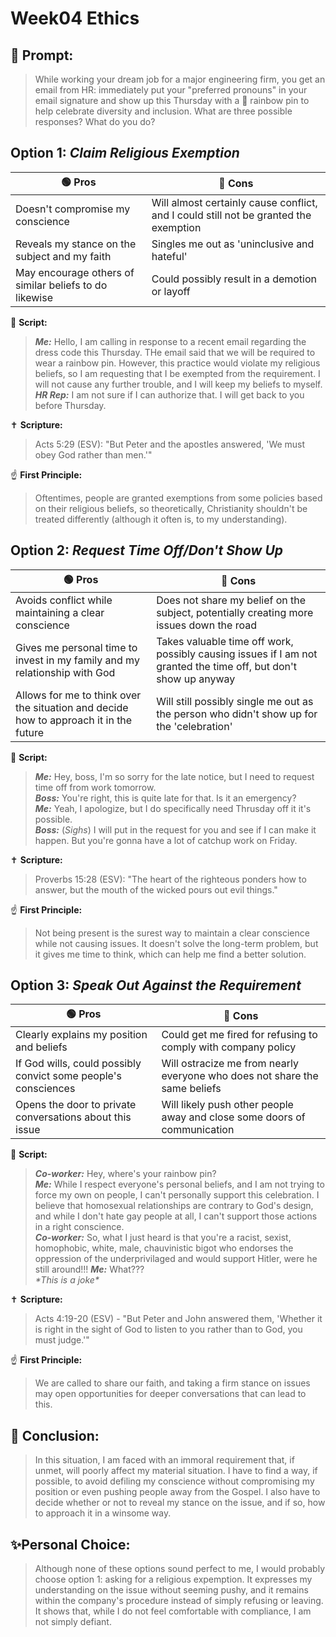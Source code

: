 # Week04 Ethics
## 🤔 Prompt:
> While working your dream job for a major engineering firm, you get an email from HR: immediately put your "preferred pronouns" in your email signature and show up this Thursday with a 🌈 rainbow pin to help celebrate diversity and inclusion. What are three possible responses? What do you do?


## Option 1: _Claim Religious Exemption_

| 🟢 Pros      | 🔴 Cons       |
| ------------- | ------------- |
| Doesn't compromise my conscience | Will almost certainly cause conflict, and I could still not be granted the exemption |
| Reveals my stance on the subject and my faith | Singles me out as 'uninclusive and hateful' |
| May encourage others of similar beliefs to do likewise | Could possibly result in a demotion or layoff |


📜 __Script:__
> ___Me:___ Hello, I am calling in response to a recent email regarding the dress code this Thursday. THe email said that we will be required to wear a rainbow pin. However, this practice would violate my religious beliefs, so I am requesting that I be exempted from the requirement. I will not cause any further trouble, and I will keep my beliefs to myself.\
> ___HR Rep:___ I am not sure if I can authorize that. I will get back to you before Thursday.

✝ __Scripture:__
> Acts 5:29 (ESV): "But Peter and the apostles answered, 'We must obey God rather than men.'"

☝ __First Principle:__
> Oftentimes, people are granted exemptions from some policies based on their religious beliefs, so theoretically, Christianity shouldn't be treated differently (although it often is, to my understanding).

## Option 2: _Request Time Off/Don't Show Up_

| 🟢 Pros      | 🔴 Cons       |
| ------------- | ------------- |
| Avoids conflict while maintaining a clear conscience | Does not share my belief on the subject, potentially creating more issues down the road |
| Gives me personal time to invest in my family and my relationship with God | Takes valuable time off work, possibly causing issues if I am not granted the time off, but don't show up anyway |
| Allows for me to think over the situation and decide how to approach it in the future | Will still possibly single me out as the person who didn't show up for the 'celebration' |

📜 __Script:__
> ___Me:___ Hey, boss, I'm so sorry for the late notice, but I need to request time off from work tomorrow.\
> ___Boss:___ You're right, this is quite late for that. Is it an emergency?\
> ___Me:___ Yeah, I apologize, but I do specifically need Thrusday off it it's possible.\
> ___Boss:___ (*Sighs*) I will put in the request for you and see if I can make it happen. But you're gonna have a lot of catchup work on Friday.

✝ __Scripture:__
> Proverbs 15:28 (ESV): "The heart of the righteous ponders how to answer, but the mouth of the wicked pours out evil things."

☝ __First Principle:__
> Not being present is the surest way to maintain a clear conscience while not causing issues. It doesn't solve the long-term problem, but it gives me time to think, which can help me find a better solution.

## Option 3: _Speak Out Against the Requirement_

| 🟢 Pros      | 🔴 Cons       |
| ------------- | ------------- |
| Clearly explains my position and beliefs | Could get me fired for refusing to comply with company policy |
| If God wills, could possibly convict some people's consciences | Will ostracize me from nearly everyone who does not share the same beliefs |
| Opens the door to private conversations about this issue | Will likely push other people away and close some doors of communication |

📜 __Script:__
> ___Co-worker:___ Hey, where's your rainbow pin?\
> ___Me:___ While I respect everyone's personal beliefs, and I am not trying to force my own on people, I can't personally support this celebration. I believe that homosexual relationships are contrary to God's design, and while I don't hate gay people at all, I can't support those actions in a right conscience.\
> ___Co-worker:___ So, what I just heard is that you're a racist, sexist, homophobic, white, male, chauvinistic bigot who endorses the oppression of the underprivilaged and would support Hitler, were he still around!!!
> ___Me:___ What???\
> *\*This is a joke\**

✝ __Scripture:__
> Acts 4:19-20 (ESV) - "But Peter and John answered them, 'Whether it is right in the sight of God to listen to you rather than to God, you must judge.'"

☝ __First Principle:__
> We are called to share our faith, and taking a firm stance on issues may open opportunities for deeper conversations that can lead to this.

## 🏁 Conclusion:
> In this situation, I am faced with an immoral requirement that, if unmet, will poorly affect my material situation. I have to find a way, if possible, to avoid defiling my conscience without compromising my position or even pushing people away from the Gospel. I also have to decide whether or not to reveal my stance on the issue, and if so, how to approach it in a winsome way.

## ✨Personal Choice:
> Although none of these options sound perfect to me, I would probably choose option 1: asking for a religious expemption. It expresses my understanding on the issue without seeming pushy, and it remains within the company's procedure instead of simply refusing or leaving. It shows that, while I do not feel comfortable with compliance, I am not simply defiant.